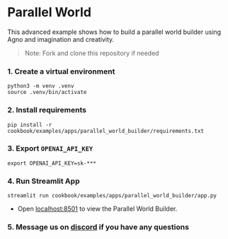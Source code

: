 # Parallel World

This advanced example shows how to build a parallel world builder using Agno and imagination and creativity.

> Note: Fork and clone this repository if needed

### 1. Create a virtual environment

```shell
python3 -m venv .venv
source .venv/bin/activate
```

### 2. Install requirements

```shell
pip install -r cookbook/examples/apps/parallel_world_builder/requirements.txt
```

### 3. Export `OPENAI_API_KEY`

```shell
export OPENAI_API_KEY=sk-***
```

### 4. Run Streamlit App

```shell
streamlit run cookbook/examples/apps/parallel_world_builder/app.py
```

- Open [localhost:8501](http://localhost:8501) to view the Parallel World Builder.

### 5. Message us on [discord](https://agno.link/discord) if you have any questions
